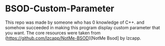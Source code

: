 # BSOD-Custom-Parameter

This repo was made by someone who has 0 knowledge of C++. and somehow succeeded in making this program display custom parameter that you want.
The core resources were taken from (https://github.com/lzcapp/NotMe-BSOD)[NotMe Bsod] by lzcapp.
